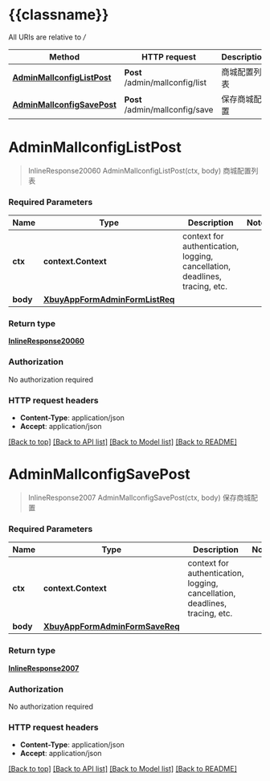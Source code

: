 # {{classname}}

All URIs are relative to */*

Method | HTTP request | Description
------------- | ------------- | -------------
[**AdminMallconfigListPost**](MallConfigApi.md#AdminMallconfigListPost) | **Post** /admin/mallconfig/list | 商城配置列表
[**AdminMallconfigSavePost**](MallConfigApi.md#AdminMallconfigSavePost) | **Post** /admin/mallconfig/save | 保存商城配置

# **AdminMallconfigListPost**
> InlineResponse20060 AdminMallconfigListPost(ctx, body)
商城配置列表

### Required Parameters

Name | Type | Description  | Notes
------------- | ------------- | ------------- | -------------
 **ctx** | **context.Context** | context for authentication, logging, cancellation, deadlines, tracing, etc.
  **body** | [**XbuyAppFormAdminFormListReq**](XbuyAppFormAdminFormListReq.md)|  | 

### Return type

[**InlineResponse20060**](inline_response_200_60.md)

### Authorization

No authorization required

### HTTP request headers

 - **Content-Type**: application/json
 - **Accept**: application/json

[[Back to top]](#) [[Back to API list]](../README.md#documentation-for-api-endpoints) [[Back to Model list]](../README.md#documentation-for-models) [[Back to README]](../README.md)

# **AdminMallconfigSavePost**
> InlineResponse2007 AdminMallconfigSavePost(ctx, body)
保存商城配置

### Required Parameters

Name | Type | Description  | Notes
------------- | ------------- | ------------- | -------------
 **ctx** | **context.Context** | context for authentication, logging, cancellation, deadlines, tracing, etc.
  **body** | [**XbuyAppFormAdminFormSaveReq**](XbuyAppFormAdminFormSaveReq.md)|  | 

### Return type

[**InlineResponse2007**](inline_response_200_7.md)

### Authorization

No authorization required

### HTTP request headers

 - **Content-Type**: application/json
 - **Accept**: application/json

[[Back to top]](#) [[Back to API list]](../README.md#documentation-for-api-endpoints) [[Back to Model list]](../README.md#documentation-for-models) [[Back to README]](../README.md)

